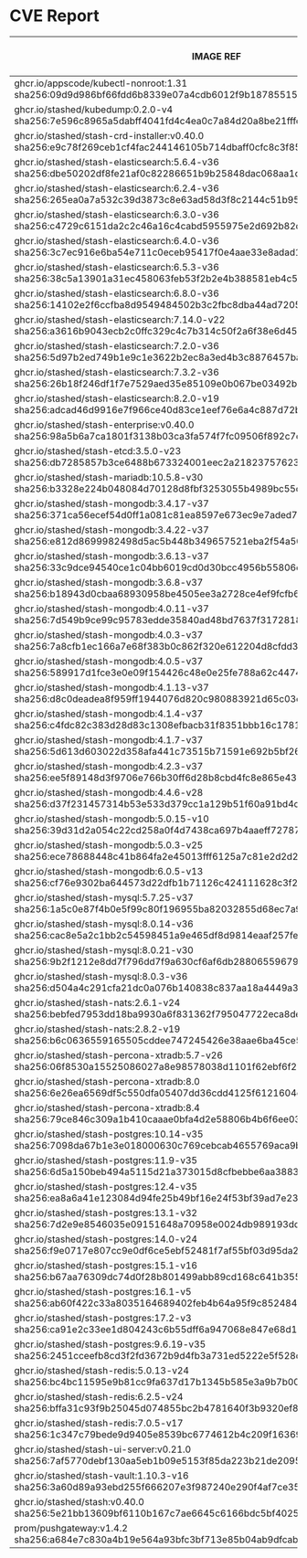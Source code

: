 # CVE Report
|                                                         IMAGE REF                                                         |      OS       | CRITICAL<BR>(OS, OTHER) | HIGH<BR>(OS, OTHER) | MEDIUM<BR>(OS, OTHER) | LOW<BR>(OS, OTHER) | UNKNOWN<BR>(OS, OTHER) |
|---------------------------------------------------------------------------------------------------------------------------|---------------|-------------------------|---------------------|-----------------------|--------------------|------------------------|
| ghcr.io/appscode/kubectl-nonroot:1.31<br>sha256:09d9d986bf66fdd6b8339e07a4cdb6012f9b1878551501f9e083ae8d074feeec          |               | 0, 0                    | 0, 0                | 0, 2                  | 0, 0               | 0, 0                   |
| ghcr.io/stashed/kubedump:0.2.0-v4<br>sha256:7e596c8965a5dabff4041fd4c4ea0c7a84d20a8be21fffc071be15b4127ba972              |               | 0, 1                    | 0, 2                | 0, 8                  | 0, 0               | 0, 0                   |
| ghcr.io/stashed/stash-crd-installer:v0.40.0<br>sha256:e9c78f269ceb1cf4fac244146105b714dbaff0cfc8c3f855528cb5925c724c8f    | debian 12.11  | 0, 0                    | 0, 0                | 0, 0                  | 0, 0               | 0, 0                   |
| ghcr.io/stashed/stash-elasticsearch:5.6.4-v36<br>sha256:dbe50202df8fe21af0c82286651b9b25848dac068aa1de0745d67b1eb7d90f9f  | alpine 3.17.3 | 0, 1                    | **4**, 8            | 36, 13                | 4, 2               | 2, 0                   |
| ghcr.io/stashed/stash-elasticsearch:6.2.4-v36<br>sha256:265ea0a7a532c39d3873c8e63ad58d3f8c2144c51b950657c04212e8cab1ce4c  | alpine 3.17.3 | 0, 1                    | **4**, 8            | 36, 13                | 4, 2               | 2, 0                   |
| ghcr.io/stashed/stash-elasticsearch:6.3.0-v36<br>sha256:c4729c6151da2c2c46a16c4cabd5955975e2d692b82d49de9b796c915247eb44  | alpine 3.17.3 | 0, 1                    | **4**, 8            | 36, 13                | 4, 2               | 2, 0                   |
| ghcr.io/stashed/stash-elasticsearch:6.4.0-v36<br>sha256:3c7ec916e6ba54e711c0eceb95417f0e4aae33e8adad11c1c1925921416829f4  | alpine 3.17.3 | 0, 1                    | **4**, 8            | 36, 13                | 4, 2               | 2, 0                   |
| ghcr.io/stashed/stash-elasticsearch:6.5.3-v36<br>sha256:38c5a13901a31ec458063feb53f2b2e4b388581eb4c57475fa6b7e738ed74a4c  | alpine 3.17.3 | 0, 1                    | **4**, 8            | 36, 13                | 4, 2               | 2, 0                   |
| ghcr.io/stashed/stash-elasticsearch:6.8.0-v36<br>sha256:14102e2f6ccfba8d9549484502b3c2fbc8dba44ad7205d83fb54834803abcb53  | alpine 3.17.3 | 0, 1                    | **4**, 8            | 36, 13                | 4, 2               | 2, 0                   |
| ghcr.io/stashed/stash-elasticsearch:7.14.0-v22<br>sha256:a3616b9043ecb2c0ffc329c4c7b314c50f2a6f38e6d45257a11038028ad576e1 | alpine 3.18.3 | 0, 1                    | **4**, 5            | 28, 11                | 4, 4               | 2, 0                   |
| ghcr.io/stashed/stash-elasticsearch:7.2.0-v36<br>sha256:5d97b2ed749b1e9c1e3622b2ec8a3ed4b3c8876457bac59d9d8ec0f06d615ee3  | alpine 3.17.3 | 0, 1                    | **4**, 8            | 36, 13                | 4, 2               | 2, 0                   |
| ghcr.io/stashed/stash-elasticsearch:7.3.2-v36<br>sha256:26b18f246df1f7e7529aed35e85109e0b067be03492b84ec4386af5825081c75  | alpine 3.17.3 | 0, 1                    | **4**, 8            | 36, 13                | 4, 2               | 2, 0                   |
| ghcr.io/stashed/stash-elasticsearch:8.2.0-v19<br>sha256:adcad46d9916e7f966ce40d83ce1eef76e6a4c887d72bf5f887f879dc63a8bcc  | alpine 3.18.3 | 0, 1                    | **4**, 4            | 28, 11                | 4, 4               | 2, 0                   |
| ghcr.io/stashed/stash-enterprise:v0.40.0<br>sha256:98a5b6a7ca1801f3138b03ca3fa574f7fc09506f892c7c2def13fa8cc43ef0c9       |               | 0, 1                    | 0, 2                | 0, 8                  | 0, 1               | 0, 0                   |
| ghcr.io/stashed/stash-etcd:3.5.0-v23<br>sha256:db7285857b3ce6488b673324001eec2a21823757623dc1c9f1f96d091a11e947           | debian 10.7   | **14**, 16              | **26**, 167         | 26, 137               | 5, 3               | 2, 0                   |
| ghcr.io/stashed/stash-mariadb:10.5.8-v30<br>sha256:b3328e224b048084d70128d8fbf3253055b4989bc55ce4ccfe3f43feb32185b9       | ubuntu 20.04  | 0, 5                    | **9**, 46           | 680, 44               | 100, 1             | 0, 0                   |
| ghcr.io/stashed/stash-mongodb:3.4.17-v37<br>sha256:371ca56ecef54d0ff1a081c81ea8597e673ec9e7aded7625c4621e6600c3f2bb       | debian 8.11   | **4**, 1                | **35**, 2           | 32, 8                 | 7, 0               | 13, 0                  |
| ghcr.io/stashed/stash-mongodb:3.4.22-v37<br>sha256:e812d8699982498d5ac5b448b349657521eba2f54a50a305c944002733c8231b       | ubuntu 16.04  | 0, 1                    | **2**, 2            | 34, 8                 | 48, 0              | 0, 0                   |
| ghcr.io/stashed/stash-mongodb:3.6.13-v37<br>sha256:33c9dce94540ce1c04bb6019cd0d30bcc4956b55806e8bafdf4bca50f053f624       | ubuntu 16.04  | 0, 1                    | **2**, 2            | 34, 8                 | 48, 0              | 0, 0                   |
| ghcr.io/stashed/stash-mongodb:3.6.8-v37<br>sha256:b18943d0cbaa68930958be4505ee3a2728ce4ef9fcfb65ce50e7f5942a4dc70b        | debian 9.5    | **18**, 1               | **96**, 2           | 43, 8                 | 25, 0              | 12, 0                  |
| ghcr.io/stashed/stash-mongodb:4.0.11-v37<br>sha256:7d549b9ce99c95783edde35840ad48bd7637f317281840e461c1dbc5ecae9c61       | ubuntu 16.04  | 0, 1                    | **2**, 2            | 76, 8                 | 54, 0              | 0, 0                   |
| ghcr.io/stashed/stash-mongodb:4.0.3-v37<br>sha256:7a8cfb1ec166a7e68f383b0c862f320e612204d8cfdd322b7fc1056156f5b79c        | ubuntu 16.04  | 0, 1                    | **12**, 2           | 140, 8                | 89, 0              | 0, 0                   |
| ghcr.io/stashed/stash-mongodb:4.0.5-v37<br>sha256:589917d1fce3e0e09f154426c48e0e25fe788a62c4474d4ad5eceb875f689ba2        | ubuntu 16.04  | 0, 1                    | **2**, 2            | 99, 8                 | 65, 0              | 0, 0                   |
| ghcr.io/stashed/stash-mongodb:4.1.13-v37<br>sha256:d8c0deadea8f959ff1944076d820c980883921d65c03e11303db81b4de4a79d2       | ubuntu 18.04  | 0, 1                    | **15**, 2           | 261, 8                | 163, 0             | 0, 0                   |
| ghcr.io/stashed/stash-mongodb:4.1.4-v37<br>sha256:c4fdc82c383d28d83c1308efbacb31f8351bbb16c17817728d1ce1a6a71e21a4        | ubuntu 16.04  | 0, 1                    | **12**, 2           | 140, 8                | 89, 0              | 0, 0                   |
| ghcr.io/stashed/stash-mongodb:4.1.7-v37<br>sha256:5d613d603022d358afa441c73515b71591e692b5bf260eb4ec0bbd2a34cb9801        | ubuntu 16.04  | 0, 1                    | **2**, 2            | 99, 8                 | 65, 0              | 0, 0                   |
| ghcr.io/stashed/stash-mongodb:4.2.3-v37<br>sha256:ee5f89148d3f9706e766b30ff6d28b8cbd4fc8e865e4360e47e18783937e85dc        | ubuntu 18.04  | 0, 1                    | **15**, 2           | 229, 8                | 149, 0             | 0, 0                   |
| ghcr.io/stashed/stash-mongodb:4.4.6-v28<br>sha256:d37f231457314b53e533d379cc1a129b51f60a91bd4c884dd70fbc47d3d14956        | ubuntu 18.04  | 0, 5                    | **11**, 46          | 163, 44               | 101, 1             | 0, 0                   |
| ghcr.io/stashed/stash-mongodb:5.0.15-v10<br>sha256:39d31d2a054c22cd258a0f4d7438ca697b4aaeff7278771b21c23f269763c761       | ubuntu 20.04  | 0, 5                    | **8**, 46           | 253, 44               | 112, 1             | 0, 0                   |
| ghcr.io/stashed/stash-mongodb:5.0.3-v25<br>sha256:ece78688448c41b864fa2e45013fff6125a7c81e2d2d2f7b0aeb58cbbbbeefa6        | ubuntu 20.04  | 0, 5                    | **8**, 46           | 253, 44               | 112, 1             | 0, 0                   |
| ghcr.io/stashed/stash-mongodb:6.0.5-v13<br>sha256:cf76e9302ba644573d22dfb1b71126c424111628c3f21b91b68ffd6c65af929e        | ubuntu 22.04  | 0, 4                    | **4**, 35           | 107, 37               | 58, 2              | 0, 0                   |
| ghcr.io/stashed/stash-mysql:5.7.25-v37<br>sha256:1a5c0e87f4b0e5f99c80f196955ba82032855d68ec7a9acd4f8ce78ea3400dfa         | debian 10.13  | 0, 4                    | **2**, 33           | 6, 34                 | 0, 1               | 0, 0                   |
| ghcr.io/stashed/stash-mysql:8.0.14-v36<br>sha256:cac8e5a2c1bb2c54598451a9e465df8d9814eaaf257fe91627c5ef310e164e10         | debian 9.6    | **12**, 1               | **91**, 2           | 32, 8                 | 21, 0              | 8, 0                   |
| ghcr.io/stashed/stash-mysql:8.0.21-v30<br>sha256:9b2f1212e8dd7f796dd7f9a630cf6af6db28806559679368435f0e10a710c509         | debian 10.6   | **25**, 5               | **94**, 46          | 89, 44                | 5, 1               | 8, 0                   |
| ghcr.io/stashed/stash-mysql:8.0.3-v36<br>sha256:d504a4c291cfa21dc0a076b140838c837aa18a4449a35f596f48fd507b3fa42a          | debian 8.10   | **12**, 1               | **58**, 2           | 37, 8                 | 7, 0               | 16, 0                  |
| ghcr.io/stashed/stash-nats:2.6.1-v24<br>sha256:bebfed7953dd18ba9930a6f831362f795047722eca8dee2c7d546abc2f281bab           | debian 12.11  | 0, 6                    | 0, 37               | 0, 38                 | 0, 1               | 0, 0                   |
| ghcr.io/stashed/stash-nats:2.8.2-v19<br>sha256:b6c0636559165505cddee747245426e38aae6ba45ce51de2ec3a46256c0297f6           | debian 12.11  | 0, 6                    | 0, 37               | 0, 38                 | 0, 1               | 0, 0                   |
| ghcr.io/stashed/stash-percona-xtradb:5.7-v26<br>sha256:06f8530a15525086027a8e98578038d1101f62ebf6f211cd5a0cd4700cef0352   | debian 12.5   | **5**, 5                | **26**, 45          | 71, 49                | 12, 1              | 1, 0                   |
| ghcr.io/stashed/stash-percona-xtradb:8.0<br>sha256:6e26ea6569df5c550dfa05407dd36cdd4125f6121604e14efc20decd8dcb5e7e       | debian 12.9   | 0, 1                    | **5**, 2            | 29, 13                | 8, 0               | 0, 0                   |
| ghcr.io/stashed/stash-percona-xtradb:8.4<br>sha256:79ce846c309a1b410caaae0bfa4d2e58806b4b6f6ee03df50ba73253c8427306       | debian 12.9   | 0, 1                    | **5**, 3            | 29, 13                | 8, 0               | 0, 0                   |
| ghcr.io/stashed/stash-postgres:10.14-v35<br>sha256:7098da67b1e3e018000630c769cebcab4655769aca9b331115c17c59a772a79a       | alpine 3.12.1 | **4**, 1                | **40**, 2           | 17, 8                 | 2, 0               | 0, 0                   |
| ghcr.io/stashed/stash-postgres:11.9-v35<br>sha256:6d5a150beb494a5115d21a373015d8cfbebbe6aa388331800c115f620ddf51e3        | alpine 3.12.1 | **4**, 1                | **40**, 2           | 17, 8                 | 2, 0               | 0, 0                   |
| ghcr.io/stashed/stash-postgres:12.4-v35<br>sha256:ea8a6a41e123084d94fe25b49bf16e24f53bf39ad7e23e7afd0368dde5e65781        | alpine 3.12.1 | **4**, 1                | **40**, 2           | 17, 8                 | 2, 0               | 0, 0                   |
| ghcr.io/stashed/stash-postgres:13.1-v32<br>sha256:7d2e9e8546035e09151648a70958e0024db989193dddb0a425bb35008144ef39        | alpine 3.13.1 | **4**, 1                | **45**, 2           | 17, 8                 | 2, 0               | 0, 0                   |
| ghcr.io/stashed/stash-postgres:14.0-v24<br>sha256:f9e0717e807cc9e0df6ce5ebf52481f7af55bf03d95da2013a7bd9b33a4f8d19        | alpine 3.14.2 | **2**, 1                | **40**, 2           | 15, 8                 | 0, 0               | 0, 0                   |
| ghcr.io/stashed/stash-postgres:15.1-v16<br>sha256:b67aa76309dc74d0f28b801499abb89cd168c641b3557e304276b17eab0b6773        | alpine 3.17.1 | **1**, 1                | **22**, 2           | 47, 8                 | 4, 0               | 2, 0                   |
| ghcr.io/stashed/stash-postgres:16.1-v5<br>sha256:ab60f422c33a8035164689402feb4b64a95f9c852484185ea29fb2b1d33171f1         | alpine 3.19.1 | 0, 1                    | **11**, 2           | 21, 8                 | 4, 0               | 2, 0                   |
| ghcr.io/stashed/stash-postgres:17.2-v3<br>sha256:ca91e2c33ee1d804243c6b55dff6a947068e847e68d1d7c247ec77604b910d80         | alpine 3.21.2 | 0, 4                    | **10**, 33          | 2, 34                 | 0, 1               | 2, 0                   |
| ghcr.io/stashed/stash-postgres:9.6.19-v35<br>sha256:2451cceefb8cd3f2fd3672b9d4fb3a731ed5222e5f528d72cd256c1ff69fbf58      | alpine 3.12.1 | **4**, 1                | **40**, 2           | 17, 8                 | 2, 0               | 0, 0                   |
| ghcr.io/stashed/stash-redis:5.0.13-v24<br>sha256:bc4bc11595e9b81cc9fa637d17b1345b585e3a9b7b00fa5b288b6e177ddc0d6a         | debian 11.5   | **5**, 8                | **37**, 74          | 52, 68                | 10, 3              | 3, 0                   |
| ghcr.io/stashed/stash-redis:6.2.5-v24<br>sha256:bffa31c93f9b25045d074855bc2b4781640f3b9320ef86baf4cada8048d7b85f          | debian 11.5   | **5**, 8                | **37**, 74          | 52, 68                | 10, 3              | 3, 0                   |
| ghcr.io/stashed/stash-redis:7.0.5-v17<br>sha256:1c347c79bede9d9405e8539bc6774612b4c209f163698b0f5f4316513942f99c          | debian 11.5   | **5**, 8                | **37**, 74          | 52, 68                | 10, 3              | 3, 0                   |
| ghcr.io/stashed/stash-ui-server:v0.21.0<br>sha256:7af5770debf130aa5eb1b09e5153f85da223b21de2095c9b7244ecd96e40f10f        | debian 12.11  | 0, 0                    | 0, 0                | 0, 0                  | 0, 0               | 0, 0                   |
| ghcr.io/stashed/stash-vault:1.10.3-v16<br>sha256:3a60d89a93ebd255f666207e3f987240e290f4af7ce359fb181682a4994a5a42         | alpine 3.14.8 | 0, 6                    | **8**, 47           | 4, 56                 | 0, 4               | 0, 0                   |
| ghcr.io/stashed/stash:v0.40.0<br>sha256:5e21bb13609bf6110b167c7ae6645c6166bdc5bf4025eec08493dc504ff4a5bd                  |               | 0, 1                    | 0, 3                | 0, 8                  | 0, 0               | 0, 0                   |
| prom/pushgateway:v1.4.2<br>sha256:a684e7c830a4b19e564a93bfc3bf713e85b04ab9dfcab5633c14cbba241f9231                        |               | 0, 5                    | 0, 47               | 0, 38                 | 0, 1               | 0, 0                   |
